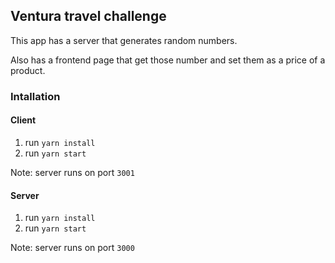 ## Ventura travel challenge

This app has a server that generates random numbers. 

Also has a frontend page that get those number and set them as a price of a product.

### Intallation

#### Client

1. run `yarn install`
2. run `yarn start`

Note: server runs on port `3001` 

#### Server

1. run `yarn install`
2. run `yarn start` 

Note: server runs on port `3000`